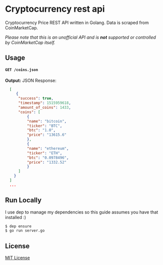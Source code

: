 # Cryptocurrency rest api

Cryptocurrency Price REST API written in Golang. Data is scraped from CoinMarketCap.

*Please note that this is an unofficial API and is __not__ supported or controlled by CoinMarketCap itself.*

## Usage
#### `GET /coins.json`

**Output:** JSON
Response:
```json
  [
     {
      "success": true,
      "timestamp": 1515959618,
      "amount_of_coins": 1433,
      "coins": [
          {
          "name": "bitcoin",
          "ticker": "BTC",
          "btc": "1.0",
          "price": "13615.6"
          },
          {
          "name": "ethereum",
          "ticker": "ETH",
          "btc": "0.0978496",
          "price": "1332.52"
          }
      ]
    }
  ]
  ...
```

## Run Locally
I use dep to manage my dependencies so this guide assumes you have that installed :)
```sh
$ dep ensure
$ go run server.go
```

## License
[MIT License](LICENSE)